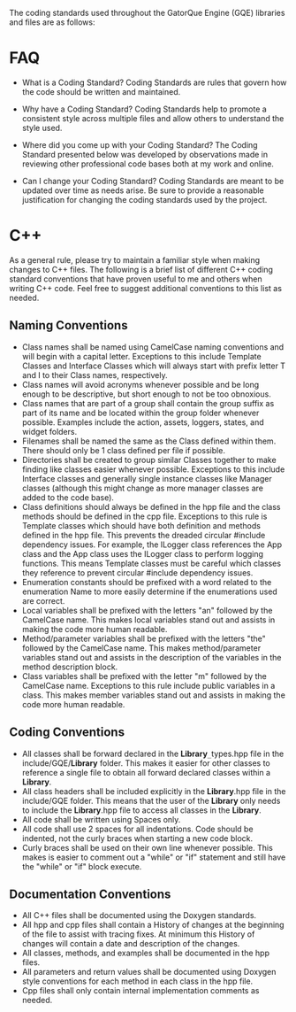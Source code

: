 The coding standards used throughout the GatorQue Engine (GQE) libraries and files are as follows:

# FAQ #

  * What is a Coding Standard? Coding Standards are rules that govern how the code should be written and maintained.

  * Why have a Coding Standard? Coding Standards help to promote a consistent style across multiple files and allow others to understand the style used.

  * Where did you come up with your Coding Standard? The Coding Standard presented below was developed by observations made in reviewing other professional code bases both at my work and online.

  * Can I change your Coding Standard? Coding Standards are meant to be updated over time as needs arise.  Be sure to provide a reasonable justification for changing the coding standards used by the project.

# C++ #
As a general rule, please try to maintain a familiar style when making changes to C++ files.  The following is a brief list of different C++ coding standard conventions that have proven useful to me and others when writing C++ code.  Feel free to suggest additional conventions to this list as needed.
## Naming Conventions ##
  * Class names shall be named using CamelCase naming conventions and will begin with a capital letter.  Exceptions to this include Template Classes and Interface Classes which will always start with prefix letter T and I to their Class names, respectively.
  * Class names will avoid acronyms whenever possible and be long enough to be descriptive, but short enough to not be too obnoxious.
  * Class names that are part of a group shall contain the group suffix as part of its name and be located within the group folder whenever possible.  Examples include the action, assets, loggers, states, and widget folders.
  * Filenames shall be named the same as the Class defined within them.  There should only be 1 class defined per file if possible.
  * Directories shall be created to group similar Classes together to make finding like classes easier whenever possible.  Exceptions to this include Interface classes and generally single instance classes like Manager classes (although this might change as more manager classes are added to the code base).
  * Class definitions should always be defined in the hpp file and the class methods should be defined in the cpp file.  Exceptions to this rule is Template classes which should have both definition and methods defined in the hpp file.  This prevents the dreaded circular #include dependency issues.  For example, the ILogger class references the App class and the App class uses the ILogger class to perform logging functions.  This means Template classes must be careful which classes they reference to prevent circular #include dependency issues.
  * Enumeration constants should be prefixed with a word related to the enumeration Name to more easily determine if the enumerations used are correct.
  * Local variables shall be prefixed with the letters "an" followed by the CamelCase name.  This makes local variables stand out and assists in making the code more human readable.
  * Method/parameter variables shall be prefixed with the letters "the" followed by the CamelCase name.  This makes method/parameter variables stand out and assists in the description of the variables in the method description block.
  * Class variables shall be prefixed with the letter "m" followed by the CamelCase name.  Exceptions to this rule include public variables in a class.  This makes member variables stand out and assists in making the code more human readable.
## Coding Conventions ##
  * All classes shall be forward declared in the **Library**`_`types.hpp file in the include/GQE/**Library** folder.  This makes it easier for other classes to reference a single file to obtain all forward declared classes within a **Library**.
  * All class headers shall be included explicitly in the **Library**.hpp file in the include/GQE folder.  This means that the user of the **Library** only needs to include the **Library**.hpp file to access all classes in the **Library**.
  * All code shall be written using Spaces only.
  * All code shall use 2 spaces for all indentations.  Code should be indented, not the curly braces when starting a new code block.
  * Curly braces shall be used on their own line whenever possible.  This makes is easier to comment out a "while" or "if" statement and still have the "while" or "if" block execute.
## Documentation Conventions ##
  * All C++ files shall be documented using the Doxygen standards.
  * All hpp and cpp files shall contain a History of changes at the beginning of the file to assist with tracing fixes.  At minimum this History of changes will contain a date and description of the changes.
  * All classes, methods, and examples shall be documented in the hpp files.
  * All parameters and return values shall be documented using Doxygen style conventions for each method in each class in the hpp file.
  * Cpp files shall only contain internal implementation comments as needed.